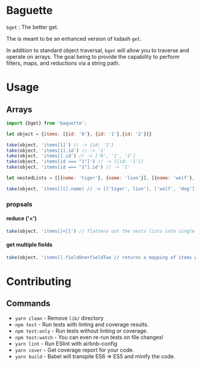 # Baguette

`bget` : The better get.

The is meant to be an enhanced version of lodash `get`.

In addition to standard object traversal, `bget` will allow you to traverse and operate on arrays. The goal being to provide the capability to perform filters, maps, and reductions via a string path.

# Usage

## Arrays
```js
import {bget} from 'baguette';

let object = {items: [{id: '0'}, {id: '1'},{id: '2'}]}

take(object, 'items[1]') // -> {id: '1'}
take(object, 'items[1].id') // -> '1'
take(object, 'items[].id') // -> ['0', '1', '2']
take(object, 'items[id === "1"]') // -> [{id: '1'}]
take(object, 'items[id === "1"].id') // -> '1'

let nestedLists = [[{name: 'tiger'}, {name: 'lion'}], [{name: 'wolf'}, {name: 'dog'}]]

take(object, `items[][].name) // -> [['tiger', lion'], ['wolf', 'dog']]
```

### propsals

#### reduce ('<')
```js
take(object, 'items[]<[]') // flattens out the nests lists into single list
```

#### get multiple fields

```js
take(object, 'items[].fieldOne+fieldTwo // returns a mapping of items with the fieldsOne and fieldsTwo
```


# Contributing

## Commands
- `yarn clean` - Remove `lib/` directory
- `npm test` - Run tests with linting and coverage results.
- `npm test:only` - Run tests without linting or coverage.
- `npm test:watch` - You can even re-run tests on file changes!
- `yarn lint` - Run ESlint with airbnb-config
- `yarn cover` - Get coverage report for your code.
- `yarn build` - Babel will transpile ES6 => ES5 and minify the code.


